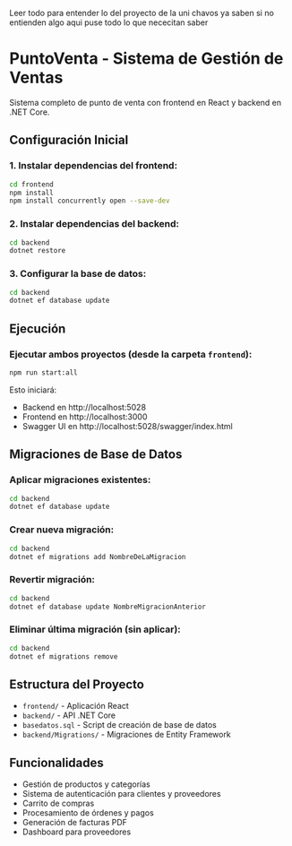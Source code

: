 
Leer todo para entender lo del proyecto de la uni chavos ya saben si no entienden algo aqui puse todo lo que nececitan saber

# PuntoVenta - Sistema de Gestión de Ventas

Sistema completo de punto de venta con frontend en React y backend en .NET Core.

## Configuración Inicial

### 1. Instalar dependencias del frontend:
```bash
cd frontend
npm install
npm install concurrently open --save-dev
```

### 2. Instalar dependencias del backend:
```bash
cd backend
dotnet restore
```

### 3. Configurar la base de datos:
```bash
cd backend
dotnet ef database update
```

## Ejecución

### Ejecutar ambos proyectos (desde la carpeta `frontend`):
```bash
npm run start:all
```

Esto iniciará:
- Backend en http://localhost:5028
- Frontend en http://localhost:3000
- Swagger UI en http://localhost:5028/swagger/index.html

## Migraciones de Base de Datos

### Aplicar migraciones existentes:
```bash
cd backend
dotnet ef database update
```

### Crear nueva migración:
```bash
cd backend
dotnet ef migrations add NombreDeLaMigracion
```

### Revertir migración:
```bash
cd backend
dotnet ef database update NombreMigracionAnterior
```

### Eliminar última migración (sin aplicar):
```bash
cd backend
dotnet ef migrations remove
```

## Estructura del Proyecto

- `frontend/` - Aplicación React
- `backend/` - API .NET Core
- `basedatos.sql` - Script de creación de base de datos
- `backend/Migrations/` - Migraciones de Entity Framework

## Funcionalidades

- Gestión de productos y categorías
- Sistema de autenticación para clientes y proveedores
- Carrito de compras
- Procesamiento de órdenes y pagos
- Generación de facturas PDF
- Dashboard para proveedores